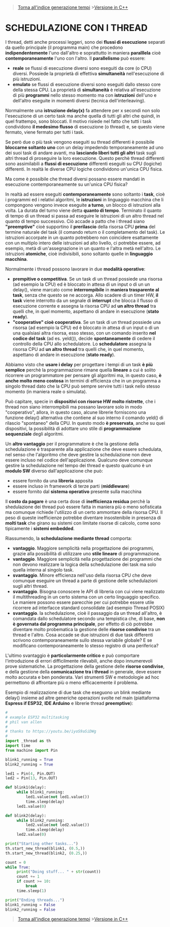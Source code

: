 >[Torna all'indice generazione tempi](indexgenerazionetempi.md)  >[Versione in C++](threadsched.md)

# **SCHEDULAZIONE CON I THREAD**

I thread, detti anche processi leggeri, sono dei **flussi di esecuzione** separati da quello principale (il programma main) che procedono **indipendentemente** l'uno dall'altro e soprattutto in maniera **paralllela** cioè **contemporaneamente** l'uno con l'altro. Il **parallelismo** può essere:
- **reale** se flussi di esecuzione diversi sono eseguiti da core (o CPU) diversi. Possiede la proprietà di effettiva **simultaneità** nell'esecuzione di più istruzioni.
- **emulato** se flussi di esecuzione diversi sono eseguiti dallo stesso core della stessa CPU. La proprietà di **simultaneità** è relativa all'esecuzione di più **programmi** nello stesso momento ma con **istruzioni** dell'uno e dell'altro eseguite in momenti diversi (tecnica dell'interleaving).

Normalmente una **istruzione delay(x)** fa attendere per x secondi non solo l'esecuzione di un certo task ma anche quella di tutti gli altri che quindi, in quel frattempo, sono bloccati. Il motivo risiede nel fatto che tutti i task condividono **il medesimo flusso** di esecuzione (o thread) e, se questo viene fermato, viene fermato per tutti i task.

Se però due o più task vengono eseguiti su thread differenti è possibile **bloccarne soltanto uno** con un delay impedendo temporaneamente ad uno dei suoi task di andare avanti, ma **lasciando liberi tutti gli altri** task sugli altri thread di proseguire la loro esecuzione. Questo perchè thread differenti sono assimilabili a **flussi di esecuzione** differenti eseguiti su CPU (logiche) differenti. In realtà le diverse CPU logiche condividono un'unica CPU fisica.

Ma come è possibile che thread diversi possano essere mandati in esecuzione contemporaneamente su un'unica CPU fisica?

In realtà ad essere eseguiti **contemporaneamente** sono soltanto i **task**, cioè i programmi ed i relativi algoritmi, le **istruzioni** in linguaggio macchina che li compongono vengono invece eseguite **a turno**, un blocco di istruzioni alla volta. La durata del turno viene detta **quanto di tempo**. Terminato il quanto di tempo di un thread si passa ad eseguire le istruzioni di un altro thread nel quanto di tempo successivo. Ciò accade a patto che i thread siano **"preemptive"** cioè supportino il **prerilascio** della risorsa CPU **prima** del termine naturale del task (il comando return o il completamento del task). Le istruzioni accorpate in un quanto potrebbero non coincidere esattamente con un multiplo intero delle istruzioni ad alto livello, ci potrebbe essere, ad esempio, metà di un'assegnazione in un quanto e l'altra metà nell'altro. Le istruzioni **atomiche**, cioè indivisibili, sono soltanto quelle in **linguaggio macchina**.

Normalmente i thread possono lavorare in due **modalità operative**:
- **prempitive o competitiva**. Se un task di un thread possiede una risorsa (ad esempio la CPU) ed è bloccato in attesa di un input o di un un delay(), viene marcato come **interrompibile** in **maniera trasparente al task**, senza che questo se ne accorga. Allo scadere di un timer HW, **il task** viene interrotto da un segnale di **interrupt** che blocca il flusso di esecuzione corrente e assegna la risorsa CPU ad **un altro thread** tra quelli che, in quel momento, aspettano di andare in esecuzione (**stato ready**).
- **"cooperative" cioè cooperativa**. Se un task di un thread possiede una risorsa (ad esempio la CPU) ed è bloccato in attesa di un input o di un una qualsiasi altra risorsa, esso stesso, con un comando inserito **nel codice del task** (ad es. yeld()), decide **spontaneamente** di cedere il controllo della CPU allo schedulatore.  Lo **schedulatore** assegna la risorsa CPU ad **un altro thread** tra quelli che, in quel momento, aspettano di andare in esecuzione (**stato ready**).

Abbiamo visto che **usare i delay** per progettare i tempi di un task **è più semplice** perchè la programmazione rimane quella **lineare** a cui è solito ricorrere un programmatore per pensare gli algoritmi ma, in questo caso, **è anche molto meno costosa** in termini di efficienza che in un programma a singolo thread dato che la CPU può sempre servire tutti i task nello stesso momento (in maniera reale o simulata). 

Può capitare, specie in **dispositivi con risorse HW molto ristrette**, che i thread non siano interrompibili ma possano lavorare solo in modo "cooperativo", allora, in questo caso, alcune librerie forniscono una funzione delay() alternativa che contiene al suo interno il comando yeld() di rilascio "spontaneo" della CPU. In questo modo **è preservata**, anche su quei dispositivi, la possibilità di adottare uno stile di **programmazione sequenziale** degli algoritmi.

Un **altro vantaggio** per il programmatore è che la gestione della schedulazione è trasparente alla applicazione che deve essere schedulata, nel senso che l'algoritmo che deve gestire la schedulazione non deve essere incluso nel codice dell'applicazione. Qualcuno deve comunque gestire la schedulazione nel tempo dei thread e questo qualcuno è un **modulo SW** diverso dall'applicazione che può:
- essere fornito da una **libreria** apposita
- essere incluso in framework di terze parti (**middleware**)
- essere fornito dal **sistema operativo** presente sulla macchina

Il **costo da pagare** è una certa dose di **inefficienza residua** perchè la shedulazione dei thread può essere fatta in maniera più o meno sofisticata ma comunque richiede l'utilizzo di un certo ammontare della risorsa CPU. Il peso di queste inefficienze potrebbe diventare insostenibile in presenza di **molti task** che girano su sistemi con limitate risorse di calcolo, come sono tipicamente i **sistemi embedded**.

Riassumendo, la **schedulazione mediante thread** comporta:
- **vantaggio**.  Maggiore semplicità nella progettazione dei programmi, grazie alla possibilità di utilizzare uno **stile lineare** di programmazione.
- **vantaggio**. Maggiore semplicità nella progettazione dei programmi che non devono realizzare la logica della schedulazione dei task ma solo quella interna al singolo task.
- **svantaggio**. Minore efficienza nell'uso della risorsa CPU che deve comunque eseguire un thread a parte di gestione delle schedulazioni sugli altri thread.
- **svantaggio**. Bisogna conoscere le API di libreria con cui viene realizzato il multithreading in un certo sistema con un certo linguaggio specifico. Le maniere possono essere parecchie per cui potrebbe essere utile ricorrere ad interfacce standard consolidate (ad esempio Thread POSIX)
- **svantaggio**. la schedulazione, cioè il passaggio da un thread all'altro, è comandata dallo schedulatore secondo una tempistica che, di base, **non è governata dal programma principale**, per effetto di ciò potrebbe diventare molto probematica la gestione delle **risorse condivise**  tra un thread e l'altro. Cosa accade se due istruzioni di due task differenti scrivono contemporaneamente sullo stessa variabile globale? E se modificano contemporaneamente lo stesso registro di una periferica? 

L'ultimo svantaggio è **particolarmente critico** e può comportare l'introduzione di errori difficilmente rilevabili, anche dopo innumerevoli prove sistematiche. La progettazione della gestione delle **risorse condivise**, e della gestione della **comunicazione tra i thread** in generale, deve essere molto accurata e ben ponderata. Vari strumenti SW e metodologie ad hoc permettono di affrontare più o meno efficacemente il problema.

Esempio di realizzazione di due task che eseguono un blink mediante delay() insieme ad altre generiche operazioni svolte nel main (piattaforma **Espress if ESP32**, **IDE Arduino** e librerie thread **preemptive**):

```Python
#
# example ESP32 multitasking
# phil van allen
#
# thanks to https://youtu.be/iyoS9aSiDWg
#
import _thread as th
import time
from machine import Pin

blink1_running = True
blink2_running = True

led1 = Pin(4, Pin.OUT)
led2 = Pin(13, Pin.OUT)

def blink1(delay):
     while blink1_running:
         led1.value(not led1.value())
         time.sleep(delay)
     led1.value(0)

def blink2(delay):
     while blink2_running:
         led2.value(not led2.value())
         time.sleep(delay)
     led2.value(0)

print("Starting other tasks...")
th.start_new_thread(blink1, (0.5,))
th.start_new_thread(blink2, (0.25,))

count = 0
while True:
     print("Doing stuff... " + str(count))
     count += 1
     if count >= 10:
  	     break
     time.sleep(1)

print("Ending threads...")
blink1_running = False
blink2_running = False
```

>[Torna all'indice generazione tempi](indexgenerazionetempi.md)  >[Versione in C++](threadsched.md)
<!--stackedit_data:
eyJoaXN0b3J5IjpbMTEwNDI2NDY0N119
-->

